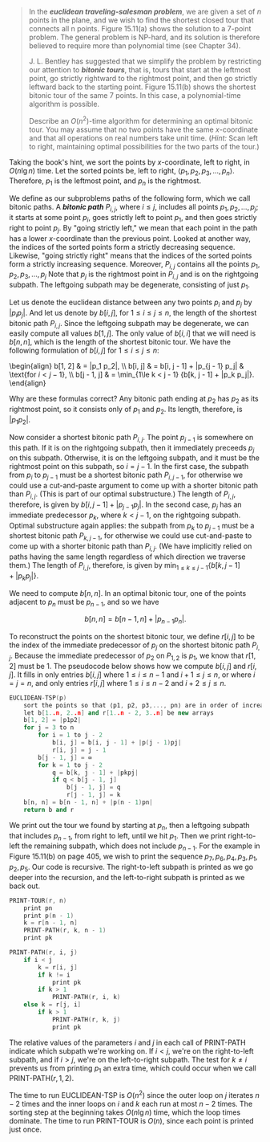 > In the __*euclidean traveling-salesman problem*__, we are given a set of $n$ points in the plane, and we wish to find the shortest closed tour that connects all n points. Figure 15.11(a) shows the solution to a 7-point problem. The general problem is NP-hard, and its solution is therefore believed to require more than polynomial time (see Chapter 34).
>
> J. L. Bentley has suggested that we simplify the problem by restricting our attention to __*bitonic tours*__, that is, tours that start at the leftmost point, go strictly rightward to the rightmost point, and then go strictly leftward back to the starting point. Figure 15.11(b) shows the shortest bitonic tour of the same 7 points. In this case, a polynomial-time algorithm is possible.
>
> Describe an $O(n^2)$-time algorithm for determining an optimal bitonic tour. You may assume that no two points have the same $x$-coordinate and that all operations on real numbers take unit time. ($\textit{Hint:}$ Scan left to right, maintaining optimal possibilities for the two parts of the tour.)

Taking the book's hint, we sort the points by $x$-coordinate, left to right, in $O(n\lg n)$ time. Let the sorted points be, left to right, $\langle p_1, p_2, p_3, \ldots, p_n \rangle$. Therefore, $p_1$ is the leftmost point, and $p_n$ is the rightmost.

We define as our subproblems paths of the following form, which we call bitonic paths. A __*bitonic path*__ $P_{i, j}$, where $i \le j$, includes all points $p_1, p_2, \ldots, p_j$; it starts at some point $p_i$, goes strictly left to point $p_1$, and then goes strictly right to point $p_j$. By "going strictly left," we mean that each point in the path has a lower $x$-coordinate than the previous point. Looked at another way, the indices of the sorted points form a strictly decreasing sequence. Likewise, "going strictly right" means that the indices of the sorted points form a strictly increasing sequence. Moreover, $P_{i, j}$ contains all the points $p_1, p_2, p_3, \ldots, p_j$ Note that $p_j$ is the rightmost point in $P_{i, j}$ and is on the rightgoing subpath. The leftgoing subpath may be degenerate, consisting of just $p_1$.

Let us denote the euclidean distance between any two points $p_i$ and $p_j$ by $|p_i p_j|$. And let us denote by $b[i, j]$, for $1 \le i \le j \le n$, the length of the shortest bitonic path $P_{i, j}$. Since the leftgoing subpath may be degenerate, we can easily compute all values $b[1, j]$. The only value of $b[i, i]$ that we will need is $b[n, n]$, which is the length of the shortest bitonic tour. We have the following formulation of $b[i, j]$ for $1 \le i \le j \le n$:

\begin{align}
b[1, 2] & = |p_1 p_2|, \\\\
b[i, j] & = b[i, j - 1] + |p_{j - 1} p_j| & \text{for $i < j - 1$}, \\\\
b[j - 1, j] & = \min_{1\le k < j - 1} {b[k, j - 1] + |p_k p_j|}.
\end{align}

Why are these formulas correct? Any bitonic path ending at $p_2$ has $p_2$ as its rightmost point, so it consists only of $p_1$ and $p_2$. Its length, therefore, is $|p_1 p_2|$.

Now consider a shortest bitonic path $P_{i, j}$. The point $p_{j - 1}$ is somewhere on this path. If it is on the rightgoing subpath, then it immediately preceeds $p_j$ on this subpath. Otherwise, it is on the leftgoing subpath, and it must be the rightmost point on this subpath, so $i = j - 1$. In the first case, the subpath from $p_i$ to $p_{j - 1}$ must be a shortest bitonic path $P_{i, j - 1}$, for otherwise we could use a cut-and-paste argument to come up with a shorter bitonic path than $P_{i, j}$. (This is part of our optimal substructure.) The length of $P_{i, j}$, therefore, is given by $b[i, j - 1] + |p_{j - 1} p_j|$. In the second case, $p_j$ has an immediate predecessor $p_k$, where $k < j - 1$, on the rightgoing subpath. Optimal substructure again applies: the subpath from $p_k$ to $p_{j - 1}$ must be a shortest bitonic path $P_{k, j - 1}$, for otherwise we could use cut-and-paste to come up with a shorter bitonic path than $P_{i, j}$. (We have implicitly relied on paths having the same length regardless of which direction we traverse them.) The length of $P_{i, j}$, therefore, is given by $\min_{1 \le k \le j - 1} \{b[k, j - 1] + |p_k p_j|\}$.

We need to compute $b[n, n]$. In an optimal bitonic tour, one of the points adjacent to $p_n$ must be $p_{n - 1}$, and so we have

$$b[n, n] = b[n - 1, n] + |p_{n - 1} p_n|.$$

To reconstruct the points on the shortest bitonic tour, we define $r[i, j]$ to be the index of the immediate predecessor of $p_j$ on the shortest bitonic path $P_{i, j}$. Because the immediate predecessor of $p_2$ on $P_{1, 2}$ is $p_1$, we know that $r[1, 2]$ must be $1$. The pseudocode below shows how we compute $b[i, j]$ and $r[i, j]$. It fills in only entries $b[i, j]$ where $1 \le i \le n - 1$ and $i + 1 \le j \le n$, or where $i = j = n$, and only entries $r[i, j]$ where $1 \le i \le n - 2$ and $i + 2 \le j \le n$.

```cpp
EUCLIDEAN-TSP(p)
    sort the points so that ⟨p1, p2, p3,..., pn⟩ are in order of increasing x-coordinate
    let b[1..n, 2..n] and r[1..n - 2, 3..n] be new arrays
    b[1, 2] = |p1p2|
    for j = 3 to n
        for i = 1 to j - 2
            b[i, j] = b[i, j - 1] + |p(j - 1)pj|
            r[i, j] = j - 1
        b[j - 1, j] = ∞
        for k = 1 to j - 2
            q = b[k, j - 1] + |pkpj|
            if q < b[j - 1, j]
                b[j - 1, j] = q
                r[j - 1, j] = k
    b[n, n] = b[n - 1, n] + |p(n - 1)pn|
    return b and r
```

We print out the tour we found by starting at $p_n$, then a leftgoing subpath that includes $p_{n - 1}$, from right to left, until we hit $p_1$. Then we print right-to-left the remaining subpath, which does not include $p_{n - 1}$. For the example in Figure 15.11(b) on page 405, we wish to print the sequence $p_7, p_6, p_4, p_3, p_1, p_2, p_5$. Our code is recursive. The right-to-left subpath is printed as we go deeper into the recursion, and the left-to-right subpath is printed as we back out.

```cpp
PRINT-TOUR(r, n)
    print pn
    print p(n - 1)
    k = r[n - 1, n]
    PRINT-PATH(r, k, n - 1)
    print pk
```

```cpp
PRINT-PATH(r, i, j)
    if i < j
        k = r[i, j]
        if k != i
            print pk
        if k > 1
            PRINT-PATH(r, i, k)
    else k = r[j, i]
        if k > 1
            PRINT-PATH(r, k, j)
            print pk
```

The relative values of the parameters $i$ and $j$ in each call of $\text{PRINT-PATH}$ indicate which subpath we're working on. If $i < j$, we're on the right-to-left subpath, and if $i > j$, we're on the left-to-right subpath. The test for $k \ne i$ prevents us from printing $p_1$ an extra time, which could occur when we call $\text{PRINT-PATH}(r, 1, 2)$.

The time to run $\text{EUCLIDEAN-TSP}$ is $O(n^2)$ since the outer loop on $j$ iterates $n - 2$ times and the inner loops on $i$ and $k$ each run at most $n - 2$ times. The sorting step at the beginning takes $O(n\lg n)$ time, which the loop times dominate. The time to run $\text{PRINT-TOUR}$ is $O(n)$, since each point is printed just once.
